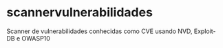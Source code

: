 # scannervulnerabilidades
Scanner de vulnerabilidades conhecidas como CVE usando NVD, Exploit-DB e OWASP10
